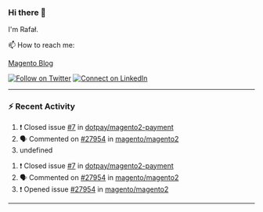 ### Hi there 👋

I'm Rafał. 

📫 How to reach me:

[Magento Blog](https://www.empisoft.com/)

[![Follow on Twitter](https://img.shields.io/badge/--twitter?label=Twitter&logo=Twitter&style=social)](https://twitter.com/rafalkos) [![Connect on LinkedIn](https://img.shields.io/badge/--linkedin?label=LinkedIn&logo=LinkedIn&style=social)](https://www.linkedin.com/in/rafal-kos)

---

### :zap: Recent Activity

<!--START_SECTION:activity-->
1. ❗️ Closed issue [#7](https://github.com//dotpay/magento2-payment/issues/7) in [dotpay/magento2-payment](https://github.com//dotpay/magento2-payment)
2. 🗣 Commented on [#27954](https://github.com//magento/magento2/issues/27954) in [magento/magento2](https://github.com//magento/magento2)
3. undefined
<!--END_SECTION:activity-->
1. ❗️ Closed issue [#7](https://github.com//dotpay/magento2-payment/issues/7) in [dotpay/magento2-payment](https://github.com//dotpay/magento2-payment)
2. 🗣 Commented on [#27954](https://github.com//magento/magento2/issues/27954) in [magento/magento2](https://github.com//magento/magento2)
3. ❗️ Opened issue [#27954](https://github.com//magento/magento2/issues/27954) in [magento/magento2](https://github.com//magento/magento2)
---
